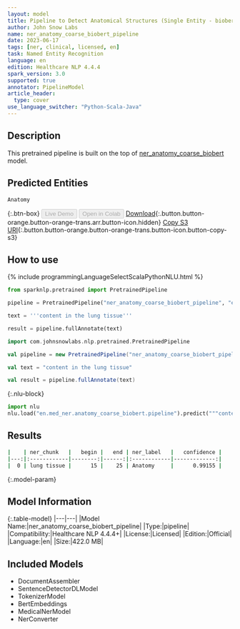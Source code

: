 ```yaml
---
layout: model
title: Pipeline to Detect Anatomical Structures (Single Entity - biobert)
author: John Snow Labs
name: ner_anatomy_coarse_biobert_pipeline
date: 2023-06-17
tags: [ner, clinical, licensed, en]
task: Named Entity Recognition
language: en
edition: Healthcare NLP 4.4.4
spark_version: 3.0
supported: true
annotator: PipelineModel
article_header:
  type: cover
use_language_switcher: "Python-Scala-Java"
---
```


## Description

This pretrained pipeline is built on the top of [ner_anatomy_coarse_biobert](https://nlp.johnsnowlabs.com/2021/03/31/ner_anatomy_coarse_biobert_en.html) model.

## Predicted Entities

`Anatomy`



{:.btn-box}
<button class="button button-orange" disabled>Live Demo</button>
<button class="button button-orange" disabled>Open in Colab</button>
[Download](https://s3.amazonaws.com/auxdata.johnsnowlabs.com/clinical/models/ner_anatomy_coarse_biobert_pipeline_en_4.4.4_3.0_1686981053138.zip){:.button.button-orange.button-orange-trans.arr.button-icon.hidden}
[Copy S3 URI](s3://auxdata.johnsnowlabs.com/clinical/models/ner_anatomy_coarse_biobert_pipeline_en_4.4.4_3.0_1686981053138.zip){:.button.button-orange.button-orange-trans.button-icon.button-copy-s3}

## How to use

<div class="tabs-box" markdown="1">
{% include programmingLanguageSelectScalaPythonNLU.html %}

```python
from sparknlp.pretrained import PretrainedPipeline

pipeline = PretrainedPipeline("ner_anatomy_coarse_biobert_pipeline", "en", "clinical/models")

text = '''content in the lung tissue'''

result = pipeline.fullAnnotate(text)
```
```scala
import com.johnsnowlabs.nlp.pretrained.PretrainedPipeline

val pipeline = new PretrainedPipeline("ner_anatomy_coarse_biobert_pipeline", "en", "clinical/models")

val text = "content in the lung tissue"

val result = pipeline.fullAnnotate(text)
```


{:.nlu-block}
```python
import nlu
nlu.load("en.med_ner.anatomy_coarse_biobert.pipeline").predict("""content in the lung tissue""")
```

</div>



## Results

```bash
|    | ner_chunk   |   begin |   end | ner_label   |   confidence |
|---:|:------------|--------:|------:|:------------|-------------:|
|  0 | lung tissue |      15 |    25 | Anatomy     |      0.99155 |
```

{:.model-param}
## Model Information

{:.table-model}
|---|---|
|Model Name:|ner_anatomy_coarse_biobert_pipeline|
|Type:|pipeline|
|Compatibility:|Healthcare NLP 4.4.4+|
|License:|Licensed|
|Edition:|Official|
|Language:|en|
|Size:|422.0 MB|

## Included Models

- DocumentAssembler
- SentenceDetectorDLModel
- TokenizerModel
- BertEmbeddings
- MedicalNerModel
- NerConverter